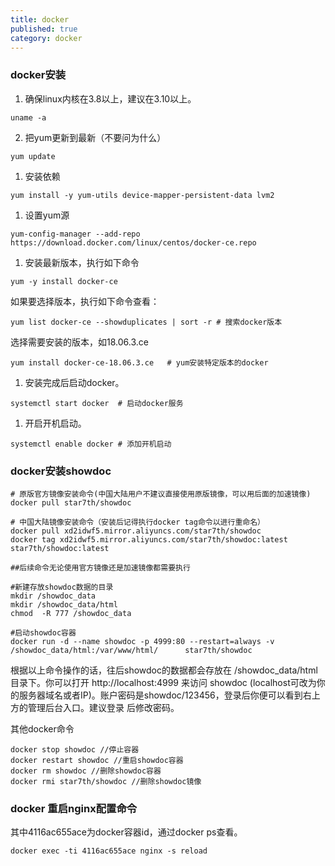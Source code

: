 ```yaml
---
title: docker
published: true
category: docker
---
```


### docker安装
1. 确保linux内核在3.8以上，建议在3.10以上。
```
uname -a
```
2. 把yum更新到最新（不要问为什么）
```
yum update
```
1. 安装依赖
```
yum install -y yum-utils device-mapper-persistent-data lvm2
```
1. 设置yum源
```
yum-config-manager --add-repo https://download.docker.com/linux/centos/docker-ce.repo
```
1. 安装最新版本，执行如下命令
```
yum -y install docker-ce
```
如果要选择版本，执行如下命令查看：
```
yum list docker-ce --showduplicates | sort -r # 搜索docker版本
```
选择需要安装的版本，如18.06.3.ce
```
yum install docker-ce-18.06.3.ce   # yum安装特定版本的docker
```
1. 安装完成后启动docker。
```
systemctl start docker  # 启动docker服务
```
1. 开启开机启动。
```
systemctl enable docker # 添加开机启动
```

### docker安装showdoc
```
# 原版官方镜像安装命令(中国大陆用户不建议直接使用原版镜像，可以用后面的加速镜像)
docker pull star7th/showdoc 

# 中国大陆镜像安装命令（安装后记得执行docker tag命令以进行重命名）
docker pull xd2idwf5.mirror.aliyuncs.com/star7th/showdoc
docker tag xd2idwf5.mirror.aliyuncs.com/star7th/showdoc:latest star7th/showdoc:latest 

##后续命令无论使用官方镜像还是加速镜像都需要执行

#新建存放showdoc数据的目录
mkdir /showdoc_data
mkdir /showdoc_data/html
chmod  -R 777 /showdoc_data

#启动showdoc容器
docker run -d --name showdoc -p 4999:80 --restart=always -v /showdoc_data/html:/var/www/html/      star7th/showdoc
```
根据以上命令操作的话，往后showdoc的数据都会存放在 /showdoc_data/html 目录下。你可以打开 http://localhost:4999 来访问
showdoc (localhost可改为你的服务器域名或者IP)。账户密码是showdoc/123456，登录后你便可以看到右上方的管理后台入口。建议登录
后修改密码。

其他docker命令
```
docker stop showdoc //停止容器
docker restart showdoc //重启showdoc容器
docker rm showdoc //删除showdoc容器
docker rmi star7th/showdoc //删除showdoc镜像
```

### docker 重启nginx配置命令 
其中4116ac655ace为docker容器id，通过docker ps查看。
```
docker exec -ti 4116ac655ace nginx -s reload
```